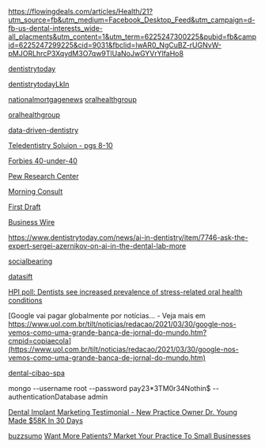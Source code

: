 https://flowingdeals.com/articles/Health/21?utm_source=fb&utm_medium=Facebook_Desktop_Feed&utm_campaign=d-fb-us-dental-interests_wide-all_placments&utm_content=1&utm_term=6225247300225&pubid=fb&campid=6225247299225&cid=9031&fbclid=IwAR0_NgCuBZ-rUGNvW-pMJORLhrcP3XqydM3O7qw9TlUaNoJwGYVrYlfaHo8


[dentistrytoday](https://www.dentistrytoday.com/)

[dentistrytodayLkIn](https://www.linkedin.com/company/dentistry-today/)

[nationalmortgagenews](https://www.nationalmortgagenews.com/news/major-housing-markets-lose-sales-to-adjacent-counties)
[oralhealthgroup](https://www.oralhealthgroup.com/)

[oralhealthgroup](https://www.oralhealthgroup.com/)

[data-driven-dentistry](https://www.oralhealthgroup.com/data-driven-dentistry/)


[Teledentistry Soluion - pgs 8-10](http://emag.printgraphics.com.au/Clear-Idea-4/16/)



[Forbies 40-under-40](https://fortune.com/40-under-40/)


[Pew Research Center](https://www.pewresearch.org/)

[Morning Consult](https://morningconsult.com/)

[First Draft](https://firstdraftnews.org/latest/the-broadcast-model-no-longer-works-in-an-era-of-disinformation/)

[Business Wire](https://www.businesswire.com/news/home/20210119005927/en/Seven-DDS-Dentures-Implant-Solutions-practices-in-Texas-rebrand-to-Affordable-Dentures-Implants)

https://www.dentistrytoday.com/news/ai-in-dentistry/item/7746-ask-the-expert-sergei-azernikov-on-ai-in-the-dental-lab-more

[socialbearing](https://socialbearing.com/)

[datasift](https://datasift.com/)

[HPI poll: Dentists see increased prevalence of stress-related oral health conditions](https://www.ada.org/en/publications/ada-news/2021-archive/march/hpi-poll-dentists-see-increased-prevalence-of-stress-related-oral-health-conditions)

[Google vai pagar globalmente por notícias... - Veja mais em https://www.uol.com.br/tilt/noticias/redacao/2021/03/30/google-nos-vemos-como-uma-grande-banca-de-jornal-do-mundo.htm?cmpid=copiaecola](https://www.uol.com.br/tilt/noticias/redacao/2021/03/30/google-nos-vemos-como-uma-grande-banca-de-jornal-do-mundo.htm)

[dental-cibao-spa](https://www.dentalcibao.com/dental-cibao-spa/)

mongo --username root --password pay23*3TM0r34Nothin$ --authenticationDatabase admin

[Dental Implant Marketing Testimonial - New Practice Owner Dr. Young Made $58K In 30 Days](https://www.youtube.com/watch?v=tW3EDynuAN8)

[buzzsumo](https://app.buzzsumo.com/upgrade/facebook?redirect_to=facebookContent)
[Want More Patients? Market Your Practice To Small Businesses](https://www.linkedin.com/in/kim-larson-031084b6/detail/recent-activity/posts/)
[]()
[]()
[]()
[]()
[]()